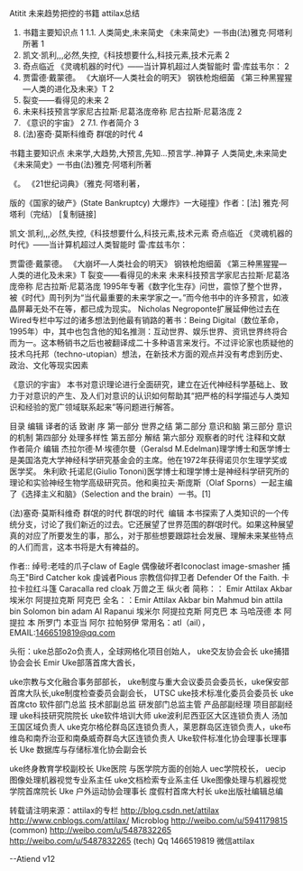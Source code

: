 Atitit 未来趋势把控的书籍 attilax总结

1. 书籍主要知识点	1
1.1. 人类简史,未来简史  《未来简史》一书由(法)雅克·阿塔利所著	1
2. 凯文·凯利,,,必然,失控,《科技想要什么,科技元素,技术元素	2
3. 奇点临近  《灵魂机器的时代》——当计算机超过人类智能时   雷·库兹韦尔：	2
4. 贾雷德·戴蒙德。  《大崩坏—人类社会的明天》  钢铁枪炮细菌 《第三种黑猩猩—人类的进化及未来》T	2
5. 裂变——看得见的未来	2
6. 未来科技预言学家尼古拉斯·尼葛洛庞帝称 尼古拉斯·尼葛洛庞	2
7. 《意识的宇宙》	2
7.1. 作者简介	3
8. (法)塞奇·莫斯科维奇 群氓的时代	4


书籍主要知识点
未来学,大趋势,大预言,先知...预言学..神算子
人类简史,未来简史  《未来简史》一书由(法)雅克·阿塔利所著

 《。 《21世纪词典》（雅克·阿塔利著，

 版的《国家的破产》(State Bankruptcy)
大爆炸》一大碰撞》作者：[法] 雅克·阿塔利（完结） [复制链接]

凯文·凯利,,,必然,失控,《科技想要什么,科技元素,技术元素
奇点临近  《灵魂机器的时代》——当计算机超过人类智能时   雷·库兹韦尔：

贾雷德·戴蒙德。  《大崩坏—人类社会的明天》  钢铁枪炮细菌 《第三种黑猩猩—人类的进化及未来》T
裂变——看得见的未来
未来科技预言学家尼古拉斯·尼葛洛庞帝称 尼古拉斯·尼葛洛庞
1995年专著《数字化生存》问世，震惊了整个世界，被《时代》周刊列为“当代最重要的未来学家之一。”而今他书中的许多预言，如液晶屏幕无处不在等，都已成为现实。
Nicholas Negroponte扩展延伸他过去在Wired专栏中写过的诸多想法到他最有销路的著书：Being Digital（数位革命，1995年）中，其中也包含他的知名推测：互动世界、娱乐世界、资讯世界终将合而为一。这本畅销书之后也被翻译成二十多种语言来发行。不过评论家也质疑他的技术乌托邦（techno-utopian）想法，在新技术方面的观点并没有考虑到历史、政治、文化等现实因素

《意识的宇宙》
本书对意识理论进行全面研究，建立在近代神经科学基础上、致力于对意识的产生、及人们对意识的认识如何帮助其“把严格的科学描述与人类知识和经验的宽广领域联系起来”等问题进行解答。

目录
编辑
译者的话
致谢
序
第一部分 世界之结
第二部分 意识和脑
第三部分 意识的机制
第四部分 处理多样性
第五部分 解结
第六部分 观察者的时代
注释和文献
作者简介
编辑
杰拉尔德·M·埃德尔曼（Geralsd M.Edelman)理学博士和医学博士是美国洛克大学神经科学研究基金会的主席。他在1972年获得诺贝尔生理学奖或医学奖。
朱利欧·托诺尼(Giulio Tononi)医学博士和理学博士是神经科学研究所的理论和实验神经生物学高级研究员。他和奥拉夫·斯庞斯（Olaf Sporns）一起主编了《选择主义和脑》（Selection and the brain）一书。[1] 


(法)塞奇·莫斯科维奇 群氓的时代
群氓的时代
 编辑
本书探索了人类知识的一个传统分支，讨论了我们新近的过去。它还展望了世界范围的群氓时代。如果这种展望真的对应了所要发生的事，那么，对于那些想要跟踪社会发展、理解未来某些特点的人们而言，这本书将是大有裨益的。


作者:: 绰号:老哇的爪子claw of Eagle 偶像破坏者Iconoclast image-smasher
捕鸟王"Bird Catcher  kok  虔诚者Pious 宗教信仰捍卫者 Defender Of the Faith. 卡拉卡拉红斗篷 Caracalla red cloak 万兽之王  纵火者 
简称：： Emir Attilax Akbar 埃米尔 阿提拉克斯 阿克巴
全名：：Emir Attilax Akbar bin Mahmud bin  attila bin Solomon bin adam Al Rapanui 埃米尔 阿提拉克斯 阿克巴 本 马哈茂德 本 阿提拉 本 所罗门 本亚当  阿尔 拉帕努伊
常用名：atl（ail），  EMAIL:1466519819@qq.com


头衔：uke总部o2o负责人，全球网格化项目创始人，
uke交友协会会长  uke捕猎协会会长 Emir Uke部落首席大酋长，


uke宗教与文化融合事务部部长，  uke制度与重大会议委员会委员长，uke保安部首席大队长,uke制度检查委员会副会长， 
UTSC uke技术标准化委员会委员长 uke 首席cto   软件部门总监 技术部副总监  研发部门总监主管  产品部副经理 项目部副经理   uke科技研究院院长 uke软件培训大师
uke波利尼西亚区大区连锁负责人 汤加王国区域负责人 uke克尔格伦群岛区连锁负责人，莱恩群岛区连锁负责人，uke布维岛和南乔治亚和南桑威奇群岛大区连锁负责人 
 Uke软件标准化协会理事长理事长 Uke 数据库与存储标准化协会副会长 
 
uke终身教育学校副校长   Uke医院 与医学院方面的创始人
 uec学院校长， uecip图像处理机器视觉专业系主任   uke文档检索专业系主任
Uke图像处理与机器视觉学院首席院长
Uke 户外运动协会理事长  度假村首席大村长   uke出版社编辑总编

转载请注明来源：attilax的专栏  http://blog.csdn.net/attilax
http://www.cnblogs.com/attilax/
Microblog
http://weibo.com/u/5941179815   (common)
http://weibo.com/u/5487832265
http://weibo.com/u/5487832265 (tech)
Qq 1466519819  微信attilax



--Atiend  v12



